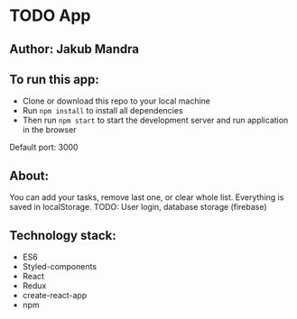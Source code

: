 # TODO App

## Author: Jakub Mandra

## To run this app:

* Clone or download this repo to your local machine
* Run `npm install` to install all dependencies
* Then run `npm start` to start the development server and run application in the browser

Default port: 3000

## About:

You can add your tasks, remove last one, or clear whole list. Everything is saved in localStorage.
TODO: User login, database storage (firebase)

## Technology stack:

* ES6
* Styled-components
* React
* Redux
* create-react-app
* npm